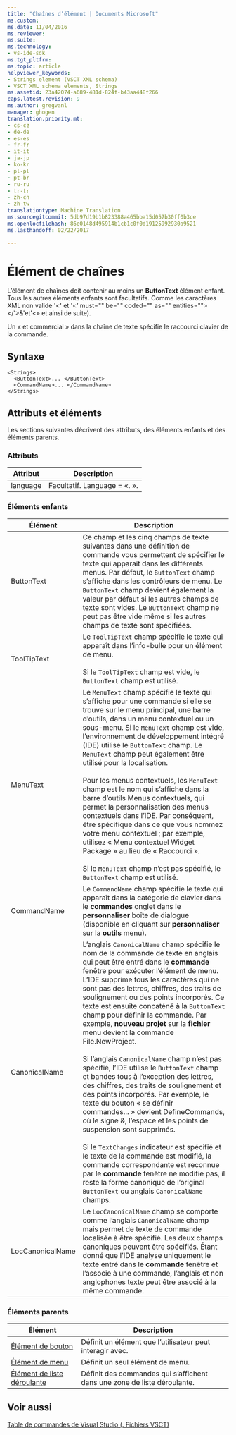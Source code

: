 ```yaml
---
title: "Chaînes d’élément | Documents Microsoft"
ms.custom: 
ms.date: 11/04/2016
ms.reviewer: 
ms.suite: 
ms.technology:
- vs-ide-sdk
ms.tgt_pltfrm: 
ms.topic: article
helpviewer_keywords:
- Strings element (VSCT XML schema)
- VSCT XML schema elements, Strings
ms.assetid: 23a42074-a689-481d-824f-b43aa448f266
caps.latest.revision: 9
ms.author: gregvanl
manager: ghogen
translation.priority.mt:
- cs-cz
- de-de
- es-es
- fr-fr
- it-it
- ja-jp
- ko-kr
- pl-pl
- pt-br
- ru-ru
- tr-tr
- zh-cn
- zh-tw
translationtype: Machine Translation
ms.sourcegitcommit: 5db97d19b1b823388a465bba15d057b30ff0b3ce
ms.openlocfilehash: 86e0148d495914b1cb1c0f0d19125992930a9521
ms.lasthandoff: 02/22/2017

---
```

# <a name="strings-element"></a>Élément de chaînes
L’élément de chaînes doit contenir au moins un **ButtonText** élément enfant. Tous les autres éléments enfants sont facultatifs. Comme les caractères XML non valide '<' et '<’ must="" be="" coded="" as="" entities=""></’>&amp;'et'&lt;» et ainsi de suite).  
  
 Un « et commercial » dans la chaîne de texte spécifie le raccourci clavier de la commande.  
  
## <a name="syntax"></a>Syntaxe  
  
```  
<Strings>  
  <ButtonText>... </ButtonText>  
  <CommandName>... </CommandName>  
</Strings>  
```  
  
## <a name="attributes-and-elements"></a>Attributs et éléments  
 Les sections suivantes décrivent des attributs, des éléments enfants et des éléments parents.  
  
### <a name="attributes"></a>Attributs  
  
|Attribut|Description|  
|---------------|-----------------|  
|language|Facultatif. Language = «. ».|  
  
### <a name="child-elements"></a>Éléments enfants  
  
|Élément|Description|  
|-------------|-----------------|  
|ButtonText|Ce champ et les cinq champs de texte suivantes dans une définition de commande vous permettent de spécifier le texte qui apparaît dans les différents menus. Par défaut, le `ButtonText` champ s’affiche dans les contrôleurs de menu. Le `ButtonText` champ devient également la valeur par défaut si les autres champs de texte sont vides. Le `ButtonText` champ ne peut pas être vide même si les autres champs de texte sont spécifiées.|  
|ToolTipText|Le `ToolTipText` champ spécifie le texte qui apparaît dans l’info-bulle pour un élément de menu.<br /><br /> Si le `ToolTipText` champ est vide, le `ButtonText` champ est utilisé.|  
|MenuText|Le `MenuText` champ spécifie le texte qui s’affiche pour une commande si elle se trouve sur le menu principal, une barre d’outils, dans un menu contextuel ou un sous-menu. Si le `MenuText` champ est vide, l’environnement de développement intégré (IDE) utilise le `ButtonText` champ. Le `MenuText` champ peut également être utilisé pour la localisation.<br /><br /> Pour les menus contextuels, les `MenuText` champ est le nom qui s’affiche dans la barre d’outils Menus contextuels, qui permet la personnalisation des menus contextuels dans l’IDE. Par conséquent, être spécifique dans ce que vous nommez votre menu contextuel ; par exemple, utilisez « Menu contextuel Widget Package » au lieu de « Raccourci ».<br /><br /> Si le `MenuText` champ n’est pas spécifié, le `ButtonText` champ est utilisé.|  
|CommandName|Le `CommandName` champ spécifie le texte qui apparaît dans la catégorie de clavier dans le **commandes** onglet dans le **personnaliser** boîte de dialogue (disponible en cliquant sur **personnaliser** sur la **outils** menu).|  
|CanonicalName|L’anglais `CanonicalName` champ spécifie le nom de la commande de texte en anglais qui peut être entré dans le **commande** fenêtre pour exécuter l’élément de menu. L’IDE supprime tous les caractères qui ne sont pas des lettres, chiffres, des traits de soulignement ou des points incorporés. Ce texte est ensuite concaténé à la `ButtonText` champ pour définir la commande. Par exemple, **nouveau projet** sur la **fichier** menu devient la commande File.NewProject.<br /><br /> Si l’anglais `CanonicalName` champ n’est pas spécifié, l’IDE utilise le `ButtonText` champ et bandes tous à l’exception des lettres, des chiffres, des traits de soulignement et des points incorporés. Par exemple, le texte du bouton « se définir commandes... » devient DefineCommands, où le signe &, l’espace et les points de suspension sont supprimés.<br /><br /> Si le `TextChanges` indicateur est spécifié et le texte de la commande est modifié, la commande correspondante est reconnue par le **commande** fenêtre ne modifie pas, il reste la forme canonique de l’original `ButtonText` ou anglais `CanonicalName` champs.|  
|LocCanonicalName|Le `LocCanonicalName` champ se comporte comme l’anglais `CanonicalName` champ mais permet de texte de commande localisée à être spécifié. Les deux champs canoniques peuvent être spécifiés. Étant donné que l’IDE analyse uniquement le texte entré dans le **commande** fenêtre et l’associe à une commande, l’anglais et non anglophones texte peut être associé à la même commande.|  
  
### <a name="parent-elements"></a>Éléments parents  
  
|Élément|Description|  
|-------------|-----------------|  
|[Élément de bouton](../extensibility/button-element.md)|Définit un élément que l’utilisateur peut interagir avec.|  
|[Élément de menu](../extensibility/menu-element.md)|Définit un seul élément de menu.|  
|[Élément de liste déroulante](../extensibility/combo-element.md)|Définit des commandes qui s’affichent dans une zone de liste déroulante.|  
  
## <a name="see-also"></a>Voir aussi  
 [Table de commandes de Visual Studio (. Fichiers VSCT)](../extensibility/internals/visual-studio-command-table-dot-vsct-files.md)
